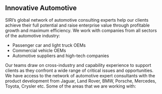 ## Innovative Automotive

SIRI’s global network of automotive consulting experts help our clients achieve their full potential and raise enterprise value through profitable growth and maximum efficiency. We work with companies from all sectors of the automotive industry:

+ Passenger car and light truck OEMs
+ Commercial vehicle OEMs
+ Automotive suppliers and high-tech companies

Our teams draw on cross-industry and capability experience to support clients as they confront a wide range of critical issues and opportunities. We have access to the network of automotive expert consultants with the product development from Jaguar, Land Rover, BMW, Porsche, Mercedes, Toyota, Crysler etc. Some of the areas that we are working with:


  